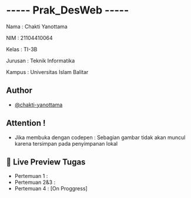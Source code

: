 # ----- Prak_DesWeb -----

Nama    : Chakti Yanottama

NIM     : 21104410064

Kelas   : TI-3B

Jurusan : Teknik Informatika

Kampus  : Universitas Islam Balitar


## Author

- [@chakti-yanottama](https://github.com/chakti-yanottama)


##  Attention !
- Jika membuka dengan codepen : Sebagian gambar tidak akan muncul karena tersimpan pada penyimpanan lokal


## 🔗 Live Preview Tugas

- Pertemuan 1 :
- Pertemuan 2&3 : 
- Pertemuan 4 : [On Proggress]
